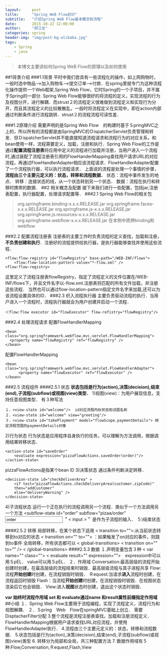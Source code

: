 ```yaml
---
layout:     post
title:      "Spring WeB Flow初识"
subtitle:   "介绍Spring WeB Flow基本概念和流程"
date:       2015-10-22 12:00:00
author:     "郑江龙"
categories: spring
header-img: "img/post-bg-alibaba.jpg"
tags:
    - Spring
    - java
---
```

>本博文主要讲如何Spring WeB Flow的原理以及如何使用

##1背景介绍
###1.1背景
平时中我们尝具有一些流程化的操作，如上网购物时，一般时选中物品-->加入购物车-->提交订单-->付款．在spring里就专门为这种流程化操作提供一个Web框架,Spring  Web Flow，它时Spring的一个子项目，并不属于Spring的一部分. Spring Web Flow能够很好的将流程的定义，实现流程的行为及视图分开，进行解耦．而strust２的流程定义很难做到流程定义和实现行为分开，而且其流程定义的比较散散乱，一般时将流程定义在实现中，即在action内部通过判断条件进行流程跳转．strust２的流程流程可读性差．

###1.2原理介绍
需要声明的是Spring  Web Flow　的构建时基于ＳpringMVC之上的，所以所有的流程都是由SpringMVC的ＤispatcherServlet负责管理和转发．但ＤispatcherServlet并不能直接知道流程请求和流程行为的对应关系，和bean使用一样，流程需要定义，加载，注册和执行．Spring Web Flow的工作是通过**配置流程注册表**将应用中定义的流程进行加载并注册，当用户进入一个流程时,通过装配了流程注册表引用的FlowHanderMapping查找用户请求URL的对应流程，再通过FlowHandlerAdapter相应该流程请求．FlowHandlerAdapter配置了一个流程执行器，可以执行流程请求．
上面说的流程是处理一个事情的步骤，**流程由三个主要元定义的：状态，转移和流程数据．**
状态：流程中事件发生的地点．
转移：连接状态的线，从一个状态转到另一个状态．
数据：流程在执行和转移时携带的数据．
##2 相关概念及配置
接下来我们进行一些配置，包括jar,注册表配置，执行器配置，处理请求配置等．
###2.1 Spring Web Flow的相关包
>org.springframe.binding-x.x.x.RELEASE.jar
org.springframe.faces-x.x.x.RELEASE.jar
org.springframe.js-x.x.x.RELEASE.jar
org.springframe.js.resources-x.x.x.RELEASE.jar
org.springframe.webflow-x.x.x.RELEASE.jar
在本例中质押binding和webflow

###2.2 配置流程注册表
 注册表的主要工作时负责流程的定义查找，加载和注册，**不负责创建和执行**．注册好的流程提供给执行器，是执行器能够查找并使用这些流程．
 

    <flow:flow-registry id="flowRegistry" base-path="/WEB-INF/flows">
        <flow:flow-location-pattern value="*-flow.xml" />
    <flow:flow-registry>
 
 这里定义了流程注册表flowRegistry，指定了流程定义的文件位置在/WEB-INF/flows下，并且文件名字以-flow.xml.注册表将匹配的所有文件加载，并注册这些流程．
 当然也可以通过flow-location-pattern指定文件名字来加载,还可以为该流程设置具体的ID．
###2.3 织入流程执行器
主要负责驱动流程的执行．当用户进入一个流程时，流程执行器就会为用户创建并启动一个流程．

    ＜flow:flow executor id="flowExecutor" flow-refistry="flowRegistry"/>

###2.4 处理流程请求
配置FlowHandlerMapping

    <bean class="org.springframework.webflow.mvc.servlet.FlowHandlerMapping">
      <property name="flowRegistry" ref="flowRegistry" />
    </bean>
配置FlowHandlerMapping

    <bean class="org.springframework.webflow.mvc.servlet.FlowHandlerAdapter">
          <property name="flowExecutor" ref="flowExecutor" />
    </bean>

###2.5 流程组件
####2.5.1 状态
**状态包括是行为(action),决策(decision),结束(end),子流程(subflow)或视图(view)类型．**
1)视图(view)：为用户展现信息，支持任意视图类型．
有３种写法

    １．<view-state id="welcome"/>  id对应流程内标状态和试图名称
    ２．<view-state id="welcome" view="greeting"/>　
    ３．<view-state id="takePlayment" model="flowScope.paymentDetails"> 绑定流程范围的paymentDetails对像

2)行为状态
行为状态是应用程序自身执行的任务，可以理解为方法调用，根据调用结果转移状态．

    <action-state id="saveOrder" 
        <evaluate expression="pizzaFlowActions.saveOrder(order)"/>
    </action-state>
pizzaFlowActions是指某个bean ID
3)决策状态
通过条件判断决定转移．

    <decision-state id="checkDeliverArea" >
        <if test="pizzaFlowActions.checkDeliveryArea(customer.zipCode)"
        then="addCustomer"
        else="deliveryWarning" />
    </decision-state>

4)子流程状态
运行一个正在执行的流程调用另一个流程．类似于一个方法调用另一个方法
<subflow-state id="order" subflow="pizaa/order"
    <input name="order" value="order" />
    <transition on="orderCreated" to="payment">
</subflow-state>
＂< input >＂ 是作为子流程的输入．
５)结束状态
<end-state id="customerReady">

####2.5.2 转移
局部转移，在某个状态下适用
< transition to="">:从当前状态转移到to对应的状态
< transition on="" to=""> ：如果触发了on对应的事件，则跳到to事件
全局转移，所有状态都可以
< global-transitions>
     < transition on="" to="" />
< /global-transitions>
####2.5.3 数据
１.声明变量包含３种
< var name="" class="">
< evaluate result="" expression="">　expression中可以用ＳpEL．
<set name="" value=" "  >value可以用ＳpEL．
２．作用域
Conversation:最高层级的流程开始创建时创建，在最高层级的流程结束时销毁．最高层级流程与其子进程共享
Flow: 流程**开始创建**时创建，在流程销毁时销毁．
Ｒequest:当请求**进入**流程时创建，在流程返回时销毁
Flash：当流程**开始创建**时创建，在流程销毁时销毁．在视图状态渲染后它也会销毁．
View:进入**视图**状态时创建，退出这个状态时销毁．

**var 始终时流程作用域
set 和 evaluate通过name 和result属性前缀指定作用域**
##小结
１．Spring Web Flow主要用于流程编程，实现了流程定义，流程行为和视图解耦．
２．Ｓpring　Web　Flow在springMVC基础上创立． 需要DisptacherFilter分配
3.整个流程是流程注册表查找，加载和注册流程定义．FlowHandlerMapping根据用户请求查找URL对应流程，并使用FlowHandlerAdapter执行．
4.流程由三个主要元定义的：状态，转移和流程数据．
5.状态包括是行为(action),决策(decision),结束(end),子流程(subflow)或视图(view)类型
6. 转移分为局部和全局，共三种配置方法
7. 数据作用域有５种:Flow,Conversation,Ｒequest,Flash,View

